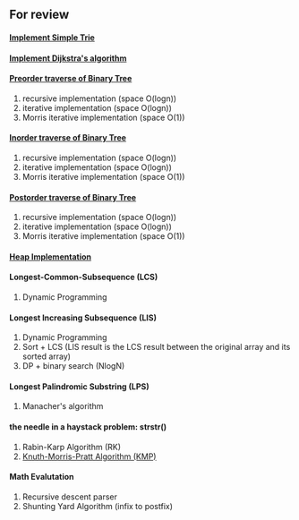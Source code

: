 For review
---

#### [Implement Simple Trie](Trie/Trie.h)

#### [Implement Dijkstra's algorithm](Graph/dijkstra.cpp)

#### [Preorder traverse of Binary Tree](BinaryTree/preOrder.cpp)
1. recursive implementation (space O(logn))
2. iterative implementation (space O(logn))
3. Morris iterative implementation (space O(1))

#### [Inorder traverse of Binary Tree](BinaryTree/inOrder.cpp)
1. recursive implementation (space O(logn))
2. iterative implementation (space O(logn))
3. Morris iterative implementation (space O(1))

#### [Postorder traverse of Binary Tree](BinaryTree/postOrder.cpp)
1. recursive implementation (space O(logn))
2. iterative implementation (space O(logn))
3. Morris iterative implementation (space O(1))

#### [Heap Implementation](Heap/heap.cpp)

#### Longest-Common-Subsequence (LCS)

1. Dynamic Programming

#### Longest Increasing Subsequence (LIS)

1. Dynamic Programming
2. Sort + LCS (LIS result is the LCS result between the original array and its sorted array)
3. DP + binary search (NlogN)

#### Longest Palindromic Substring (LPS)
1. Manacher's algorithm

#### the needle in a haystack problem: strstr()
1. Rabin-Karp Algorithm (RK)
2. [Knuth-Morris-Pratt Algorithm (KMP)](KMP/kmp.cpp)

#### Math Evalutation
1. Recursive descent parser
2. Shunting Yard Algorithm (infix to postfix)

